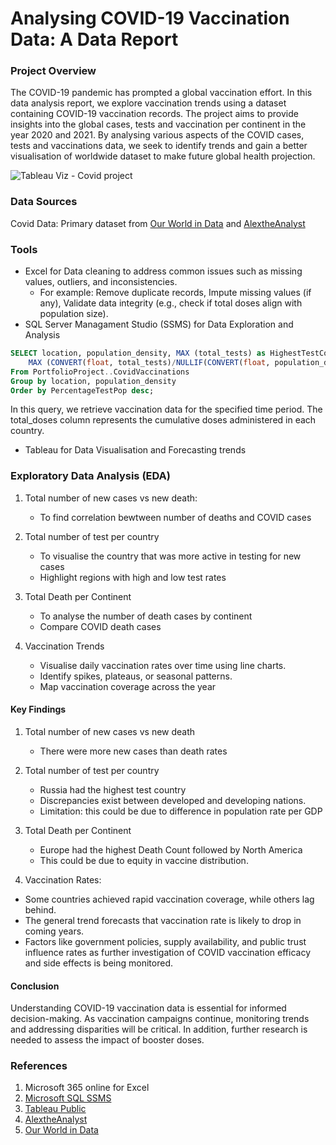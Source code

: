 # Analysing COVID-19 Vaccination Data: A Data Report

### Project Overview

The COVID-19 pandemic has prompted a global vaccination effort. In this data analysis report, we explore vaccination trends using a dataset containing COVID-19 vaccination records. The project aims to provide insights into the global cases, tests and vaccination per continent in the year 2020 and 2021. 
By analysing various aspects of the COVID cases, tests and vaccinations data, we seek to identify trends and gain a better visualisation of worldwide dataset to make future global health projection.


![Tableau Viz - Covid project](https://github.com/TeniOT/SQLProject/assets/164643376/2102729a-8878-4bf6-82ca-a2c8c73e807a)


### Data Sources
Covid Data: Primary dataset from [Our World in Data](https://ourworldindata.org/covid-deaths) and [AlextheAnalyst](https://www.youtube.com/watch?v=qfyynHBFOsM&list=PLUaB-1hjhk8H48Pj32z4GZgGWyylqv85f&index=1)


### Tools

- Excel for Data cleaning to address common issues such as missing values, outliers, and inconsistencies.
	- For example: Remove duplicate records, Impute missing values (if any), Validate data integrity (e.g., check if total doses align with population size).
- SQL Server Managament Studio (SSMS) for Data Exploration and Analysis
```sql
SELECT location, population_density, MAX (total_tests) as HighestTestCount,
	MAX (CONVERT(float, total_tests)/NULLIF(CONVERT(float, population_density),0))*100 as PercentageTestPop
From PortfolioProject..CovidVaccinations
Group by location, population_density
Order by PercentageTestPop desc;
```
In this query, we retrieve vaccination data for the specified time period. The total_doses column represents the cumulative doses administered in each country.
- Tableau for Data Visualisation and Forecasting trends


### Exploratory Data Analysis (EDA)
1. Total number of new cases vs new death:
   - To find correlation bewtween number of deaths and COVID cases

2. Total number of test per country
   - To visualise the country that was more active in testing for new cases
   - Highlight regions with high and low test rates

3. Total Death per Continent
   - To analyse the number of death cases by continent
   - Compare COVID death cases

4. Vaccination Trends
   - Visualise daily vaccination rates over time using line charts.
   - Identify spikes, plateaus, or seasonal patterns.
   - Map vaccination coverage across the year



#### Key Findings
1. Total number of new cases vs new death
   - There were more new cases than death rates

2. Total number of test per country
   - Russia had the highest test country
   - Discrepancies exist between developed and developing nations.
   - Limitation: this could be due to difference in population rate per GDP

3. Total Death per Continent
   - Europe had the highest Death Count followed by North America
   - This could be due to equity in vaccine distribution.

4. Vaccination Rates:
- Some countries achieved rapid vaccination coverage, while others lag behind.
- The general trend forecasts that vaccination rate is likely to drop in coming years.
- Factors like government policies, supply availability, and public trust influence rates as further investigation of COVID vaccination efficacy and side effects is being monitored.


#### Conclusion
Understanding COVID-19 vaccination data is essential for informed decision-making. As vaccination campaigns continue, monitoring trends and addressing disparities will be critical. In addition, further research is needed to assess the impact of booster doses.


### References
1. Microsoft 365 online for Excel
2. [Microsoft SQL SSMS](https://learn.microsoft.com/en-us/sql/ssms/download-sql-server-management-studio-ssms?view=sql-server-ver16)
3. [Tableau Public](https://public.tableau.com/app/discover)
4. [AlextheAnalyst](https://www.youtube.com/watch?v=qfyynHBFOsM&list=PLUaB-1hjhk8H48Pj32z4GZgGWyylqv85f&index=1)
5. [Our World in Data](https://ourworldindata.org/covid-deaths)
